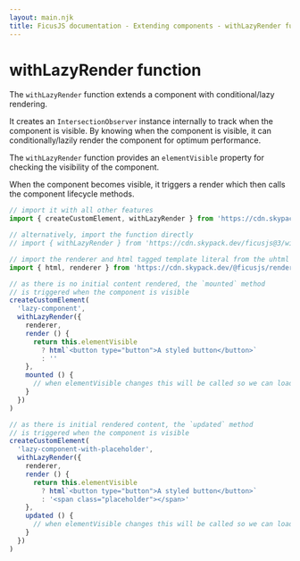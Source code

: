 ```yaml
---
layout: main.njk
title: FicusJS documentation - Extending components - withLazyRender function
---
```

# withLazyRender function

The `withLazyRender` function extends a component with conditional/lazy rendering.

It creates an `IntersectionObserver` instance internally to track when the component is visible. By knowing when the component is visible, it can conditionally/lazily render the component for optimum performance.

The `withLazyRender` function provides an `elementVisible` property for checking the visibility of the component.

When the component becomes visible, it triggers a render which then calls the component lifecycle methods.

```js
// import it with all other features
import { createCustomElement, withLazyRender } from 'https://cdn.skypack.dev/ficusjs@3'

// alternatively, import the function directly
// import { withLazyRender } from 'https://cdn.skypack.dev/ficusjs@3/with-lazy-render'

// import the renderer and html tagged template literal from the uhtml renderer
import { html, renderer } from 'https://cdn.skypack.dev/@ficusjs/renderers@4/uhtml'

// as there is no initial content rendered, the `mounted` method
// is triggered when the component is visible
createCustomElement(
  'lazy-component',
  withLazyRender({
    renderer,
    render () {
      return this.elementVisible
        ? html`<button type="button">A styled button</button>`
        : ''
    },
    mounted () {
      // when elementVisible changes this will be called so we can load extra stuff we need
    }
  })
)

// as there is initial rendered content, the `updated` method
// is triggered when the component is visible
createCustomElement(
  'lazy-component-with-placeholder',
  withLazyRender({
    renderer,
    render () {
      return this.elementVisible
        ? html`<button type="button">A styled button</button>`
        : '<span class="placeholder"></span>'
    },
    updated () {
      // when elementVisible changes this will be called so we can load extra stuff we need
    }
  })
)
```
